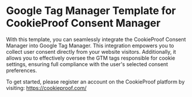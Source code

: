 # Google Tag Manager Template for CookieProof Consent Manager

With this template, you can seamlessly integrate the CookieProof Consent Manager into Google Tag Manager. This integration empowers you to collect user consent directly from your website visitors. Additionally, it allows you to effectively oversee the GTM tags responsible for cookie settings, ensuring full compliance with the user's selected consent preferences.

To get started, please register an account on the CookieProof platform by visiting: <https://cookieproof.com/>
